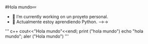 
#Hola mundo:zzz:  

- 🔭 I’m currently working on  un proyeto personal.
- 🌱 Actualmente estoy aprendiendo Python.
-->->

'''
c++
cout<<"Hola mundo"<<endl;
print ("hola mundo")
echo "hola mundo";
aler  ("Hola mundo")
'''
<!--
**Cesar-Ignacio/Cesar-Ignacio** is a ✨ _special_ ✨ repository because its `README.md` (this file) appears on your GitHub profile.

Here are some ideas to get you started:

- 🔭 I’m currently working on ...
- 🌱 I’m currently learning Javascript
- 👯 I’m looking to collaborate on ...
- 🤔 I’m looking for help with ...
- 💬 Ask me about ...
- 📫 How to reach me: ...dd
- 😄 Pronouns: ...
- ⚡ Fun fact: 
